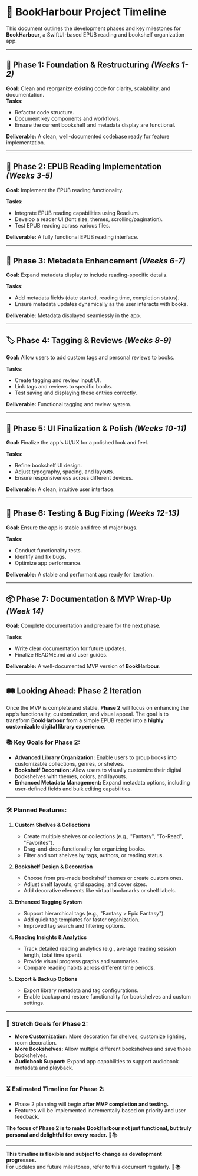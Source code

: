 # 📅 BookHarbour Project Timeline

This document outlines the development phases and key milestones for **BookHarbour**, a SwiftUI-based EPUB reading and bookshelf organization app.

---

## 🚀 Phase 1: Foundation & Restructuring *(Weeks 1-2)*
**Goal:** Clean and reorganize existing code for clarity, scalability, and documentation.  
**Tasks:**  
- Refactor code structure.  
- Document key components and workflows.  
- Ensure the current bookshelf and metadata display are functional.
    
**Deliverable:** A clean, well-documented codebase ready for feature implementation.  

---

## 📖 Phase 2: EPUB Reading Implementation *(Weeks 3-5)*
**Goal:** Implement the EPUB reading functionality.  

**Tasks:**  
- Integrate EPUB reading capabilities using Readium.  
- Develop a reader UI (font size, themes, scrolling/pagination).  
- Test EPUB reading across various files.
    
**Deliverable:** A fully functional EPUB reading interface.  

---

## 📝 Phase 3: Metadata Enhancement *(Weeks 6-7)*
**Goal:** Expand metadata display to include reading-specific details.  

**Tasks:**  
- Add metadata fields (date started, reading time, completion status).  
- Ensure metadata updates dynamically as the user interacts with books.
    
**Deliverable:** Metadata displayed seamlessly in the app.  

---

## 🏷️ Phase 4: Tagging & Reviews *(Weeks 8-9)*
**Goal:** Allow users to add custom tags and personal reviews to books.  

**Tasks:**  
- Create tagging and review input UI.  
- Link tags and reviews to specific books.  
- Test saving and displaying these entries correctly.
  
**Deliverable:** Functional tagging and review system.  

---

## 🎨 Phase 5: UI Finalization & Polish *(Weeks 10-11)*
**Goal:** Finalize the app's UI/UX for a polished look and feel.  

**Tasks:**  
- Refine bookshelf UI design.  
- Adjust typography, spacing, and layouts.  
- Ensure responsiveness across different devices.
  
**Deliverable:** A clean, intuitive user interface.  

---

## 🧪 Phase 6: Testing & Bug Fixing *(Weeks 12-13)*
**Goal:** Ensure the app is stable and free of major bugs.  

**Tasks:**  
- Conduct functionality tests.  
- Identify and fix bugs.  
- Optimize app performance.
  
**Deliverable:** A stable and performant app ready for iteration.  

---

## 📦 Phase 7: Documentation & MVP Wrap-Up *(Week 14)*
**Goal:** Complete documentation and prepare for the next phase.  

**Tasks:**  
- Write clear documentation for future updates.  
- Finalize README.md and user guides.
  
**Deliverable:** A well-documented MVP version of **BookHarbour**.  

---

## 🛤️ Looking Ahead: Phase 2 Iteration

Once the MVP is complete and stable, **Phase 2** will focus on enhancing the app’s functionality, customization, and visual appeal. The goal is to transform **BookHarbour** from a simple EPUB reader into a **highly customizable digital library experience**.

### 📚 **Key Goals for Phase 2:**
- **Advanced Library Organization:** Enable users to group books into customizable collections, genres, or shelves.
- **Bookshelf Decoration:** Allow users to visually customize their digital bookshelves with themes, colors, and layouts.
- **Enhanced Metadata Management:** Expand metadata options, including user-defined fields and bulk editing capabilities.

---

### 🛠️ **Planned Features:**

1. **Custom Shelves & Collections**  
   - Create multiple shelves or collections (e.g., "Fantasy", "To-Read", "Favorites").  
   - Drag-and-drop functionality for organizing books.  
   - Filter and sort shelves by tags, authors, or reading status.  

2. **Bookshelf Design & Decoration**  
   - Choose from pre-made bookshelf themes or create custom ones.  
   - Adjust shelf layouts, grid spacing, and cover sizes.  
   - Add decorative elements like virtual bookmarks or shelf labels.  

3. **Enhanced Tagging System**  
   - Support hierarchical tags (e.g., "Fantasy > Epic Fantasy").  
   - Add quick tag templates for faster organization.  
   - Improved tag search and filtering options.  

4. **Reading Insights & Analytics**  
   - Track detailed reading analytics (e.g., average reading session length, total time spent).  
   - Provide visual progress graphs and summaries.  
   - Compare reading habits across different time periods.  

5. **Export & Backup Options**  
   - Export library metadata and tag configurations.  
   - Enable backup and restore functionality for bookshelves and custom settings.  

---

### 🎯 **Stretch Goals for Phase 2:**
- **More Customization:** More decoration for shelves, customize lighting, room decoration.
- **More Bookshelves:** Allow multiple different bookshelves and save those bookshelves.  
- **Audiobook Support:** Expand app capabilities to support audiobook metadata and playback.  

---

### ⏳ **Estimated Timeline for Phase 2:**
- Phase 2 planning will begin **after MVP completion and testing.**  
- Features will be implemented incrementally based on priority and user feedback.  

**The focus of Phase 2 is to make BookHarbour not just functional, but truly personal and delightful for every reader.** 🚀📚

---

**This timeline is flexible and subject to change as development progresses.**  
For updates and future milestones, refer to this document regularly. 🚀📚
